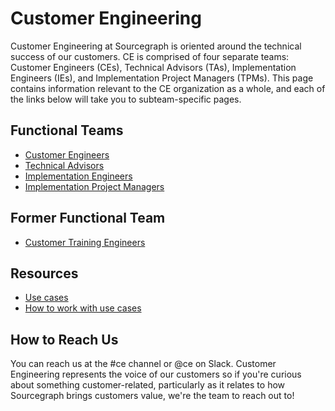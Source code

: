 # Customer Engineering

Customer Engineering at Sourcegraph is oriented around the technical success of our customers. CE is comprised of four separate teams: Customer Engineers (CEs), Technical Advisors (TAs), Implementation Engineers (IEs), and Implementation Project Managers (TPMs). This page contains information relevant to the CE organization as a whole, and each of the links below will take you to subteam-specific pages.

## Functional Teams

- [Customer Engineers](ce.md)
- [Technical Advisors](ta/index.md)
- [Implementation Engineers](ie/index.md)
- [Implementation Project Managers](tpm/index.md)

## Former Functional Team
- [Customer Training Engineers](cte/index.md)

## Resources

- [Use cases](../../../strategy-goals/strategy/index.md#use-cases)
- [How to work with use cases](../../../strategy-goals/strategy/working-with-use-cases.md)

## How to Reach Us

You can reach us at the #ce channel or @ce on Slack. Customer Engineering represents the voice of our customers so if you're curious about something customer-related, particularly as it relates to how Sourcegraph brings customers value, we're the team to reach out to!
